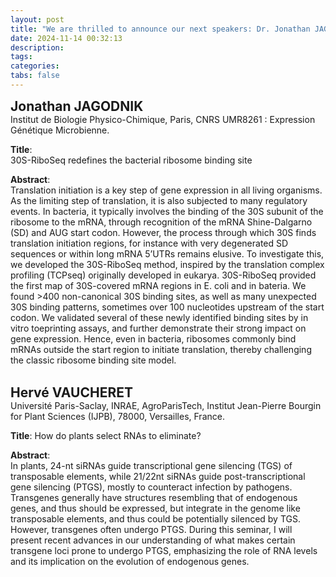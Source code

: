 ```yaml
---
layout: post
title: "We are thrilled to announce our next speakers: Dr. Jonathan JAGODNIK and Dr. Hervé VAUCHERET" 
date: 2024-11-14 00:32:13
description: 
tags: 
categories: 
tabs: false
---
```

<span style="font-size: 1.5em;"><strong>Jonathan JAGODNIK</strong></span><br>
Institut de Biologie Physico-Chimique, Paris, CNRS UMR8261 : Expression Génétique Microbienne.

**Title**:  
30S-RiboSeq redefines the bacterial ribosome binding site

**Abstract**:  
Translation initiation is a key step of gene expression in all living organisms.  As the limiting step of translation, it is also subjected to many regulatory events. In bacteria, it typically involves the binding of the 30S subunit of the ribosome to the mRNA, through recognition of the mRNA Shine-Dalgarno (SD) and AUG start codon. However, the process through which 30S finds translation initiation regions, for instance with very degenerated SD sequences or within long mRNA 5’UTRs remains elusive. To investigate this, we developed the 30S-RiboSeq method, inspired by the translation complex profiling (TCPseq) originally developed in eukarya. 30S-RiboSeq provided the first map of 30S-covered mRNA regions in E. coli and in bateria. We found >400 non-canonical 30S binding sites, as well as many unexpected 30S binding patterns, sometimes over 100 nucleotides upstream of the start codon. We validated several of these newly identified binding sites by in vitro toeprinting assays, and further demonstrate their strong impact on gene expression. Hence, even in bacteria, ribosomes commonly bind mRNAs outside the start region to initiate translation, thereby challenging the classic ribosome binding site model. <br><br> 

<span style="font-size: 1.5em;"><strong>Hervé VAUCHERET</strong></span><br>
Université Paris-Saclay, INRAE, AgroParisTech, Institut Jean-Pierre Bourgin for Plant Sciences (IJPB), 78000, Versailles, France.

**Title**:
How do plants select RNAs to eliminate?

**Abstract**:  
In plants, 24-nt siRNAs guide transcriptional gene silencing (TGS) of transposable elements, while 21/22nt siRNAs guide post-transcriptional gene silencing (PTGS), mostly to counteract infection by pathogens. Transgenes generally have structures resembling that of endogenous genes, and thus should be expressed, but integrate in the genome like transposable elements, and thus could be potentially silenced by TGS. However, transgenes often undergo PTGS. During this seminar, I will present recent advances in our understanding of what makes certain transgene loci prone to undergo PTGS, emphasizing the role of RNA levels and its implication on the evolution of endogenous genes.


